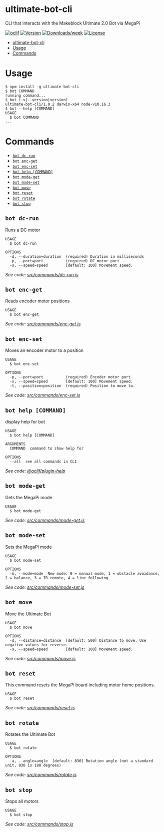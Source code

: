# ultimate-bot-cli

CLI that interacts with the Makeblock Ultimate 2.0 Bot via MegaPi

[![oclif](https://img.shields.io/badge/cli-oclif-brightgreen.svg)](https://oclif.io)
[![Version](https://img.shields.io/npm/v/ultimate-bot-cli.svg)](https://npmjs.org/package/ultimate-bot-cli)
[![Downloads/week](https://img.shields.io/npm/dw/ultimate-bot-cli.svg)](https://npmjs.org/package/ultimate-bot-cli)
[![License](https://img.shields.io/npm/l/ultimate-bot-cli.svg)](https://github.com/pozil/ultimate-bot-cli/blob/master/package.json)

<!-- toc -->
* [ultimate-bot-cli](#ultimate-bot-cli)
* [Usage](#usage)
* [Commands](#commands)
<!-- tocstop -->

# Usage

<!-- usage -->
```sh-session
$ npm install -g ultimate-bot-cli
$ bot COMMAND
running command...
$ bot (-v|--version|version)
ultimate-bot-cli/1.0.2 darwin-x64 node-v10.16.3
$ bot --help [COMMAND]
USAGE
  $ bot COMMAND
...
```
<!-- usagestop -->

# Commands

<!-- commands -->
* [`bot dc-run`](#bot-dc-run)
* [`bot enc-get`](#bot-enc-get)
* [`bot enc-set`](#bot-enc-set)
* [`bot help [COMMAND]`](#bot-help-command)
* [`bot mode-get`](#bot-mode-get)
* [`bot mode-set`](#bot-mode-set)
* [`bot move`](#bot-move)
* [`bot reset`](#bot-reset)
* [`bot rotate`](#bot-rotate)
* [`bot stop`](#bot-stop)

## `bot dc-run`

Runs a DC motor

```
USAGE
  $ bot dc-run

OPTIONS
  -d, --duration=duration  (required) Duration in milliseconds
  -p, --port=port          (required) DC motor port
  -s, --speed=speed        [default: 100] Movement speed.
```

_See code: [src/commands/dc-run.js](https://github.com/pozil/ultimate-bot-cli/blob/v1.0.2/src/commands/dc-run.js)_

## `bot enc-get`

Reads encoder motor positions

```
USAGE
  $ bot enc-get
```

_See code: [src/commands/enc-get.js](https://github.com/pozil/ultimate-bot-cli/blob/v1.0.2/src/commands/enc-get.js)_

## `bot enc-set`

Moves an encoder motor to a position

```
USAGE
  $ bot enc-set

OPTIONS
  -p, --port=port          (required) Encoder motor port
  -s, --speed=speed        [default: 100] Movement speed.
  -t, --position=position  (required) Position to move to.
```

_See code: [src/commands/enc-set.js](https://github.com/pozil/ultimate-bot-cli/blob/v1.0.2/src/commands/enc-set.js)_

## `bot help [COMMAND]`

display help for bot

```
USAGE
  $ bot help [COMMAND]

ARGUMENTS
  COMMAND  command to show help for

OPTIONS
  --all  see all commands in CLI
```

_See code: [@oclif/plugin-help](https://github.com/oclif/plugin-help/blob/v2.2.1/src/commands/help.ts)_

## `bot mode-get`

Gets the MegaPi mode

```
USAGE
  $ bot mode-get
```

_See code: [src/commands/mode-get.js](https://github.com/pozil/ultimate-bot-cli/blob/v1.0.2/src/commands/mode-get.js)_

## `bot mode-set`

Sets the MegaPi mode

```
USAGE
  $ bot mode-set

OPTIONS
  -m, --mode=mode  New mode: 0 = manual mode, 1 = obstacle avoidance, 2 = balance, 3 = IR remote, 4 = line following
```

_See code: [src/commands/mode-set.js](https://github.com/pozil/ultimate-bot-cli/blob/v1.0.2/src/commands/mode-set.js)_

## `bot move`

Move the Ultimate Bot

```
USAGE
  $ bot move

OPTIONS
  -d, --distance=distance  [default: 500] Distance to move. Use negative values for reverse.
  -s, --speed=speed        [default: 100] Movement speed.
```

_See code: [src/commands/move.js](https://github.com/pozil/ultimate-bot-cli/blob/v1.0.2/src/commands/move.js)_

## `bot reset`

This command resets the MegaPi board including motor home positions.

```
USAGE
  $ bot reset
```

_See code: [src/commands/reset.js](https://github.com/pozil/ultimate-bot-cli/blob/v1.0.2/src/commands/reset.js)_

## `bot rotate`

Rotates the Ultimate Bot

```
USAGE
  $ bot rotate

OPTIONS
  -a, --angle=angle  [default: 830] Rotation angle (not a standard unit, 830 is 180 degrees)
```

_See code: [src/commands/rotate.js](https://github.com/pozil/ultimate-bot-cli/blob/v1.0.2/src/commands/rotate.js)_

## `bot stop`

Stops all motors

```
USAGE
  $ bot stop
```

_See code: [src/commands/stop.js](https://github.com/pozil/ultimate-bot-cli/blob/v1.0.2/src/commands/stop.js)_
<!-- commandsstop -->
